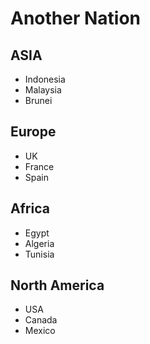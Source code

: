 # Another Nation

## ASIA
- Indonesia
- Malaysia
- Brunei

## Europe
- UK
- France
- Spain

## Africa
- Egypt
- Algeria
- Tunisia

## North America
- USA
- Canada
- Mexico